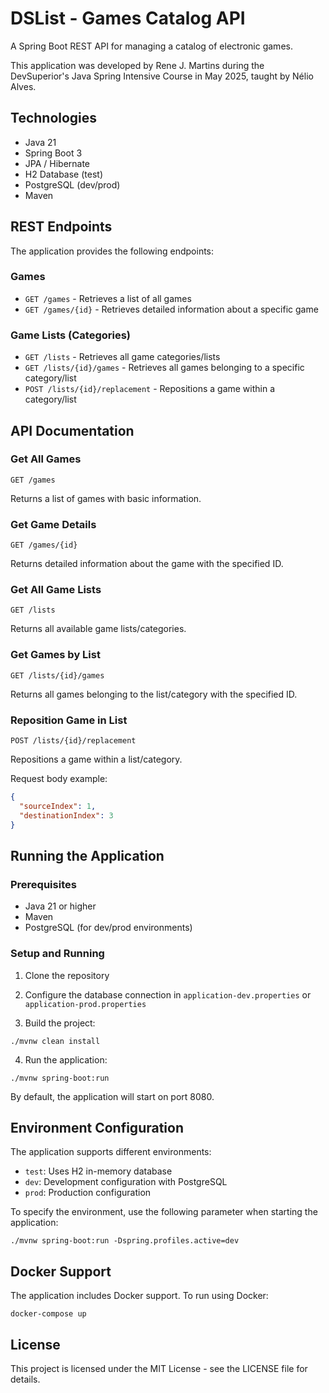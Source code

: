 # DSList - Games Catalog API

A Spring Boot REST API for managing a catalog of electronic games.

This application was developed by Rene J. Martins during the DevSuperior's Java Spring Intensive Course in May 2025, taught by Nélio Alves.

## Technologies

- Java 21
- Spring Boot 3
- JPA / Hibernate
- H2 Database (test)
- PostgreSQL (dev/prod)
- Maven

## REST Endpoints

The application provides the following endpoints:

### Games

- `GET /games` - Retrieves a list of all games
- `GET /games/{id}` - Retrieves detailed information about a specific game

### Game Lists (Categories)

- `GET /lists` - Retrieves all game categories/lists
- `GET /lists/{id}/games` - Retrieves all games belonging to a specific category/list
- `POST /lists/{id}/replacement` - Repositions a game within a category/list

## API Documentation

### Get All Games

```
GET /games
```

Returns a list of games with basic information.

### Get Game Details

```
GET /games/{id}
```

Returns detailed information about the game with the specified ID.

### Get All Game Lists

```
GET /lists
```

Returns all available game lists/categories.

### Get Games by List

```
GET /lists/{id}/games
```

Returns all games belonging to the list/category with the specified ID.

### Reposition Game in List

```
POST /lists/{id}/replacement
```

Repositions a game within a list/category.

Request body example:

```json
{
  "sourceIndex": 1,
  "destinationIndex": 3
}
```

## Running the Application

### Prerequisites

- Java 21 or higher
- Maven
- PostgreSQL (for dev/prod environments)

### Setup and Running

1. Clone the repository

2. Configure the database connection in `application-dev.properties` or `application-prod.properties`

3. Build the project:

```
./mvnw clean install
```

4. Run the application:

```
./mvnw spring-boot:run
```

By default, the application will start on port 8080.

## Environment Configuration

The application supports different environments:

- `test`: Uses H2 in-memory database
- `dev`: Development configuration with PostgreSQL
- `prod`: Production configuration

To specify the environment, use the following parameter when starting the application:

```
./mvnw spring-boot:run -Dspring.profiles.active=dev
```

## Docker Support

The application includes Docker support. To run using Docker:

```
docker-compose up
```

## License

This project is licensed under the MIT License - see the LICENSE file for details.
